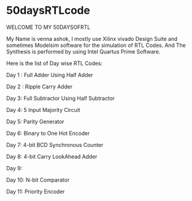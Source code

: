 # 50daysRTLcode
WELCOME TO MY 50DAYSOFRTL

My Name is venna ashok, I mostly use Xilinx vivado Design Suite and sometimes Modelsim software for the simulation of RTL Codes. And The Synthesis is performed by using Intel Quartus Prime Software.

Here is the list of Day wise RTL Codes:

Day 1 : Full Adder Using Half Adder

Day 2 : Ripple Carry Adder

Day 3: Full Subtractor Using Half Subtractor

Day 4: 5 Input Majority Circuit

Day 5: Parity Generator

Day 6: Binary to One Hot Encoder

Day 7: 4-bit BCD Synchronous Counter

Day 8: 4-bit Carry LookAhead Adder

Day 9: 

Day 10: N-bit Comparator

Day 11: Priority Encoder
